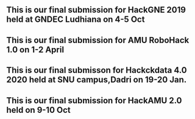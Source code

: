 ## This is our final submission for HackGNE 2019 held at GNDEC Ludhiana on 4-5 Oct

## This is our final submission for AMU RoboHack 1.0 on 1-2 April

## This is our final submisson for Hackckdata 4.0 2020 held at SNU campus,Dadri on 19-20 Jan.

## This is our final submission for HackAMU 2.0  held on 9-10 Oct
